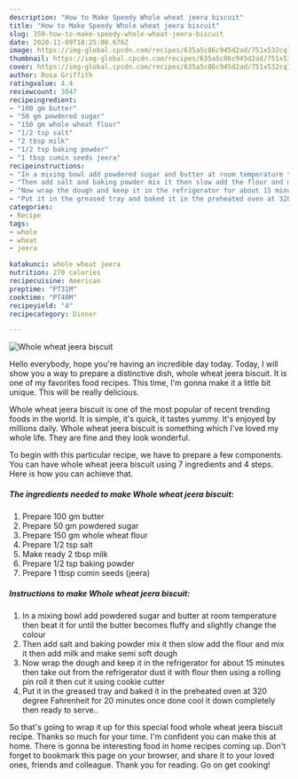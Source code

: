 ```yaml
---
description: "How to Make Speedy Whole wheat jeera biscuit"
title: "How to Make Speedy Whole wheat jeera biscuit"
slug: 359-how-to-make-speedy-whole-wheat-jeera-biscuit
date: 2020-11-09T18:25:00.676Z
image: https://img-global.cpcdn.com/recipes/635a5c86c945d2ad/751x532cq70/whole-wheat-jeera-biscuit-recipe-main-photo.jpg
thumbnail: https://img-global.cpcdn.com/recipes/635a5c86c945d2ad/751x532cq70/whole-wheat-jeera-biscuit-recipe-main-photo.jpg
cover: https://img-global.cpcdn.com/recipes/635a5c86c945d2ad/751x532cq70/whole-wheat-jeera-biscuit-recipe-main-photo.jpg
author: Rosa Griffith
ratingvalue: 4.4
reviewcount: 3047
recipeingredient:
- "100 gm butter"
- "50 gm powdered sugar"
- "150 gm whole wheat flour"
- "1/2 tsp salt"
- "2 tbsp milk"
- "1/2 tsp baking powder"
- "1 tbsp cumin seeds jeera"
recipeinstructions:
- "In a mixing bowl add powdered sugar and butter at room temperature then beat it for until the butter becomes fluffy and slightly change the colour"
- "Then add salt and baking powder mix it then slow add the flour and mix it then add milk and make semi soft dough"
- "Now wrap the dough and keep it in the refrigerator for about 15 minutes then take out from the refrigerator dust it with flour then using a rolling pin roll it then cut it using cookie cutter"
- "Put it in the greased tray and baked it in the preheated oven at 320 degree Fahrenheit for 20 minutes once done cool it down completely then ready to serve.."
categories:
- Recipe
tags:
- whole
- wheat
- jeera

katakunci: whole wheat jeera 
nutrition: 270 calories
recipecuisine: American
preptime: "PT31M"
cooktime: "PT40M"
recipeyield: "4"
recipecategory: Dinner

---
```



![Whole wheat jeera biscuit](https://img-global.cpcdn.com/recipes/635a5c86c945d2ad/751x532cq70/whole-wheat-jeera-biscuit-recipe-main-photo.jpg)

Hello everybody, hope you're having an incredible day today. Today, I will show you a way to prepare a distinctive dish, whole wheat jeera biscuit. It is one of my favorites food recipes. This time, I'm gonna make it a little bit unique. This will be really delicious.



Whole wheat jeera biscuit is one of the most popular of recent trending foods in the world. It is simple, it's quick, it tastes yummy. It's enjoyed by millions daily. Whole wheat jeera biscuit is something which I've loved my whole life. They are fine and they look wonderful.


To begin with this particular recipe, we have to prepare a few components. You can have whole wheat jeera biscuit using 7 ingredients and 4 steps. Here is how you can achieve that.

<!--inarticleads1-->

##### The ingredients needed to make Whole wheat jeera biscuit:

1. Prepare 100 gm butter
1. Prepare 50 gm powdered sugar
1. Prepare 150 gm whole wheat flour
1. Prepare 1/2 tsp salt
1. Make ready 2 tbsp milk
1. Prepare 1/2 tsp baking powder
1. Prepare 1 tbsp cumin seeds (jeera)




<!--inarticleads2-->

##### Instructions to make Whole wheat jeera biscuit:

1. In a mixing bowl add powdered sugar and butter at room temperature then beat it for until the butter becomes fluffy and slightly change the colour
1. Then add salt and baking powder mix it then slow add the flour and mix it then add milk and make semi soft dough
1. Now wrap the dough and keep it in the refrigerator for about 15 minutes then take out from the refrigerator dust it with flour then using a rolling pin roll it then cut it using cookie cutter
1. Put it in the greased tray and baked it in the preheated oven at 320 degree Fahrenheit for 20 minutes once done cool it down completely then ready to serve..




So that's going to wrap it up for this special food whole wheat jeera biscuit recipe. Thanks so much for your time. I'm confident you can make this at home. There is gonna be interesting food in home recipes coming up. Don't forget to bookmark this page on your browser, and share it to your loved ones, friends and colleague. Thank you for reading. Go on get cooking!
